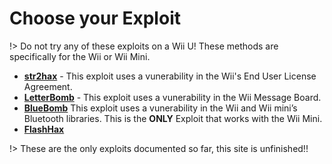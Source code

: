 # Choose your Exploit

!> Do not try any of these exploits on a Wii U! These methods are specifically for the Wii or Wii Mini.

- **[str2hax](/str2hax)** - This exploit uses a vunerability in the Wii's End User License Agreement.
- **[LetterBomb](/letterbomb)** - This exploit uses a vunerability in the Wii Message Board.
- **[BlueBomb](/bluebomb)** This exploit uses a vunerability in the Wii and Wii mini’s Bluetooth libraries. This is the **ONLY** Exploit that works with the Wii Mini.
- **[FlashHax](/flashhax)**

!> These are the only exploits documented so far, this site is unfinished!!
